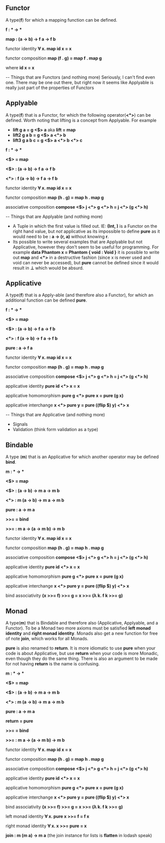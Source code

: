 ## Functor
A type(**f**) for which a mapping function can be defined.

__f : \* -> \*__

**map : (a -> b) -> f a -> f b**

functor identity **&forall; x. map id x = x**

functor composition **map (f . g) = map f . map g**

where **id x = x**

-- Things that are Functors (and nothing more)
   Seriously, I can't find even one. There may be one out there, but right now it seems like Applyable is really just part of the properties of Functors

## Applyable
A type(**f**) that is a Functor, for which the following operator(__<*>__) can be defined. Worth noting that lifting is a concept from Applyable. For example
  - **lift g a = g <$> a** aka **lift = map**
  - __lift2 g a b = g <$> a <\*> b__
  - __lift3 g a b c = g <$> a <\*> b <\*> c__

__f : \* -> \*__

**<$> = map**

**<$> : (a -> b) -> f a -> f b**

__<\*> : f (a -> b) -> f a -> f b__

functor identity **&forall; x. map id x = x**

functor composition **map (h . g) = map h . map g**

associative composition __compose <$> j <\*> g <\*> h = j <\*> (g <\*> h)__

-- Things that are Applyable (and nothing more)
  - A Tuple in which the first value is filled out. IE: **(Int, )** is a Functor on the right hand value, but *not* applicative as its impossible to define **pure** as it would need to be **: a -> (r, a)** without knowing **r**.
  - Its possible to write several examples that are Applyable but not Applicative, however they don't seem to be useful for programming. For example **data Phantom x = Phantom { void : Void }** it is possible to write out **map** and __<*>__ in a destructive fashion (since x is never used and void can never be accessed), but **pure** cannot be defined since it would result in **&bottom;** which would be absurd.

## Applicative
A type(**f**) that is a Apply-able (and therefore also a Functor), for which an additional function can be defined **pure**.

__f : \* -> \*__

__<$> = map__

**<$> : (a -> b) -> f a -> f b**

__<\*> : f (a -> b) -> f a -> f b__

**pure : a -> f a**

functor identity **&forall; x. map id x = x**

functor composition **map (h . g) = map h . map g**

associative composition __compose <$> j <\*> g <\*> h = j <\*> (g <\*> h)__

applicative identity **pure id <*> x = x**

applicative homomorphism **pure g <*> pure x = pure (g x)**

applicative interchange __x <\*> pure y = pure ((flip $) y) <\*> x__

-- Things that are Applicative (and nothing more)
  - Signals
  - Validation (think form validation as a type)

## Bindable
A type (**m**) that is an Applicative for which another operator may be defined **bind**.

__m : \* -> \*__

__<$> = map__

**<$> : (a -> b) -> m a -> m b**

**<*> : m (a -> b) -> m a -> m b**

**pure : a -> m a**

**>>= = bind**

**>>= : m a -> (a -> m b) -> m b**

functor identity **&forall; x. map id x = x**

functor composition **map (h . g) = map h . map g**

associative composition __compose <$> j <\*> g <\*> h = j <\*> (g <\*> h)__

applicative identity **pure id <*> x = x**

applicative homomorphism **pure g <*> pure x = pure (g x)**

applicative interchange __x <\*> pure y = pure ((flip $) y) <\*> x__

bind associativity **(x >>= f) >>= g = x >>= (&lambda; k. f k >>= g)**

## Monad
A type(**m**) that is Bindable and therefore also (Applicative, Applyable, and a Functor).  To be a Monad two more axioms must be satisfied **left monad identity** and **right monad identity**. Monads also get a new function for free of note **join**, which works for all Monads.

**pure** is also renamed to **return**. It is more idiomatic to use **pure** when your code is about Applicative, but use **return** when your code is more Monadic, even though they do the same thing. There is also an argument to be made for not having **return** is the name is confusing.

__m : \* -> \*__

__<$> = map__

**<$> : (a -> b) -> m a -> m b**

**<*> : m (a -> b) -> m a -> m b**

**pure : a -> m a**

**return = pure**

**>>= = bind**

**>>= : m a -> (a -> m b) -> m b**

functor identity **&forall; x. map id x = x**

functor composition **map (h . g) = map h . map g**

associative composition __compose <$> j <\*> g <\*> h = j <\*> (g <\*> h)__

applicative identity **pure id <*> x = x**

applicative homomorphism **pure g <*> pure x = pure (g x)**

applicative interchange __x <\*> pure y = pure ((flip $) y) <\*> x__

bind associativity **(x >>= f) >>= g = x >>= (&lambda; k. f k >>= g)**

left monad identity **&forall; x. pure x >>= f = f x**

right monad identity **&forall; x. x >>= pure = x**

**join : m (m a) -> m a** (the join instance for lists is **flatten** in lodash speak)
